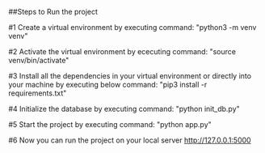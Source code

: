 
##Steps to Run the project

#1 Create a virtual environment by executing command:
    "python3 -m venv venv"

#2 Activate the virtual environment by ececuting command:
    "source venv/bin/activate"

#3 Install all the dependencies in your virtual environment or directly into your machine by executing below command:
    "pip3 install -r requirements.txt"

#4 Initialize the database by executing command:
    "python init_db.py"

#5  Start the project by executing command:
    "python app.py"

#6  Now you can run the project on your local server http://127.0.0.1:5000

